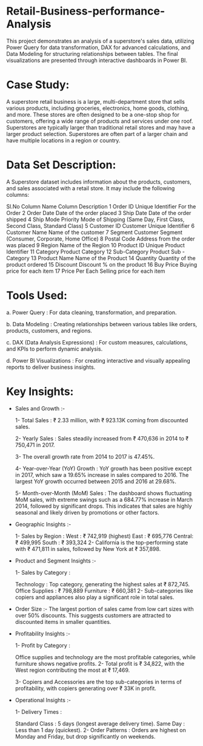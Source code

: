 # Retail-Business-performance-Analysis
This project demonstrates an analysis of a superstore's sales data, utilizing Power Query for data transformation, DAX for advanced calculations, and Data Modeling for structuring relationships between tables. The final visualizations are presented through interactive dashboards in Power BI.

# Case Study:
A superstore retail business is a large, multi-department store that sells various products, including groceries, electronics, home goods, clothing, and more. These stores are often designed to be a one-stop shop for customers, offering a wide range of products and services under one roof. Superstores are typically larger than traditional retail stores and may have a larger product selection. Superstores are often part of a larger chain and have multiple locations in a region or country.

# Data Set Description:
A Superstore dataset includes information about the products, customers, and sales associated with a retail store. It may include the following columns:

Sl.No	Column Name	Column Description
1	Order ID	Unique Identifier For the Order
2	Order Date	Date of the order placed
3	Ship Date	Date of the order shipped
4	Ship Mode	Priority Mode of Shipping (Same Day, First Class, Second Class, Standard Class)
5	Customer ID	Customer Unique Identifier
6	Customer Name	Name of the customer
7	Segment	Customer Segment (Consumer, Corporate, Home Office)
8	Postal Code	Address from the order was placed
9	Region	Name of the Region
10	Product ID	Unique Product Identifier
11	Category	Product Category
12	Sub-Category	Product Sub - Category
13	Product Name	Name of the Product
14	Quantity	Quantity of the product ordered
15	Discount	Discount % on the product
16	Buy Price	Buying price for each item
17	Price	Per Each Selling price for each item

# Tools Used:
a. Power Query : For data cleaning, transformation, and preparation.

b. Data Modeling : Creating relationships between various tables like orders, products, customers, and regions.

c. DAX (Data Analysis Expressions) : For custom measures, calculations, and KPIs to perform dynamic analysis.

d. Power BI Visualizations : For creating interactive and visually appealing reports to deliver business insights.

# Key Insights:
* Sales and Growth :-
  
  1- Total Sales : ₹ 2.33 million, with ₹ 923.13K coming from discounted sales.

  2- Yearly Sales : Sales steadily increased from ₹ 470,636 in 2014 to ₹ 750,471 in 2017.

  3- The overall growth rate from 2014 to 2017 is 47.45%.

  4- Year-over-Year (YoY) Growth : YoY growth has been positive except in 2017, which saw a 19.65% increase in sales compared to 2016. The largest YoY growth 
   occurred between 2015 and 2016 at 29.68%.

  5- Month-over-Month (MoM) Sales : The dashboard shows fluctuating MoM sales, with extreme swings such as a 684.77% increase in March 2014, followed by 
  significant drops. This indicates that sales are highly seasonal and likely driven by promotions or other factors.

* Geographic Insights :-
  
  1- Sales by Region :
  West : ₹ 742,919 (highest)
  East : ₹ 695,776
  Central: ₹ 499,995
  South : ₹ 393,324
  2- California is the top-performing state with ₹ 471,811 in sales, followed by New York at ₹ 357,898.
  
* Product and Segment Insights :-
  
  1- Sales by Category :

  Technology : Top category, generating the highest sales at ₹ 872,745.
  Office Supplies : ₹ 798,889
  Furniture : ₹ 660,381
  2- Sub-categories like copiers and appliances also play a significant role in total sales.

* Order Size :-
  The largest portion of sales came from low cart sizes with over 50% discounts. This suggests customers are attracted to discounted items in smaller quantities.

* Profitability Insights :-
  
  1- Profit by Category :

  Office supplies and technology are the most profitable categories, while furniture shows negative profits.
  2- Total profit is ₹ 34,822, with the West region contributing the most at ₹ 17,469.

  3- Copiers and Accessories are the top sub-categories in terms of profitability, with copiers generating over ₹ 33K in profit.

* Operational Insights :-
  
  1- Delivery Times :

  Standard Class : 5 days (longest average delivery time).
  Same Day : Less than 1 day (quickest).
  2- Order Patterns : Orders are highest on Monday and Friday, but drop significantly on weekends.
